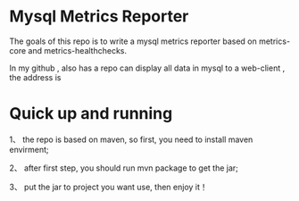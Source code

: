 # Mysql Metrics Reporter

The goals of this repo is to write a mysql metrics reporter based on metrics-core and metrics-healthchecks.

In my github , also has a repo can display all data in mysql to a web-client , the address is 

# Quick up and running

1、 the repo is based on maven, so first, you need to install maven envirment;

2、 after first step, you should run mvn package to get the jar;

3、 put the jar to project you want use, then enjoy it！
